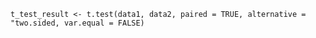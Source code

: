 `t_test_result <- t.test(data1, data2, paired = TRUE, alternative = "two.sided, var.equal = FALSE)`
